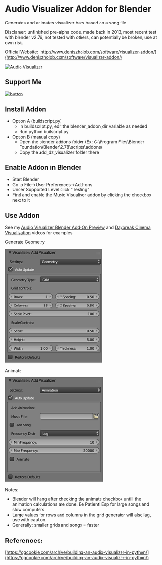 # Audio Visualizer Addon for Blender
Generates and animates visualizer bars based on a song file.

Disclamer: unfinished pre-alpha code, made back in 2013, most recent test with blender v2.76, not tested with others, can potentially be broken, use at own risk.

Official Website: [http://www.deniszholob.com/software/visualizer-addon/](http://www.deniszholob.com/software/visualizer-addon/)

[![Audio Visualizer](http://deniszholob.com/static/website/images/software/audio-visualizer/audio-vis-product-render-cutout.png)](http://www.deniszholob.com/software/visualizer-addon/)

## Support Me
[![button](https://c5.patreon.com/external/logo/downloads_wordmark_white_on_coral.png)](https://www.patreon.com/deniszholob)

## Install Addon
* Option A (buildscript.py)
    * In buildscript.py, edit the blender_addon_dir variable as needed
    * Run python builscript.py
* Option B (manual copy)
    * Open the blender addons folder (Ex: C:\Program Files\Blender Foundation\Blender\2.78\scripts\addons)
    * Copy the add_dz_visualizer folder there

## Enable Addon in Blender
* Start Blender
* Go to File->User Preferences->Add-ons
* Under Supported Level click "Testing"
* Find and enable the Music Visualiser addon by clicking the checkbox next to it

## Use Addon
See my [Audio Visualizer Blender Add-On Preview](https://youtu.be/uUlN-A3B_Cc) and [Daybreak Cinema Visualization](https://youtu.be/KbHaR7-7sXs) videos for examples

Generate Geometry

![Generate Geometry](./screenshots/dzvis-screenshot-geometry-grid.png)

Animate

![Animate](./screenshots/dzvis-screenshot-animation.png)

Notes:
* Blender will hang after checking the animate checkbox untill the animation calculations are done. Be Patient! Esp for large songs and slow computers.
* Large values for rows and columns in the grid generator will also lag, use with caution.
* Generally: smaller grids and songs = faster

## References:
[https://cgcookie.com/archive/building-an-audio-visualizer-in-python/](https://cgcookie.com/archive/building-an-audio-visualizer-in-python/)
